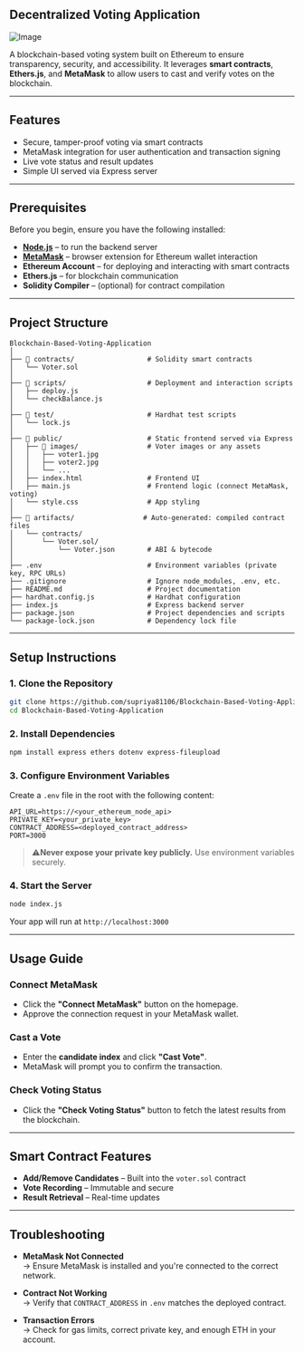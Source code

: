 
## Decentralized Voting Application

![Image](https://github.com/user-attachments/assets/5572b30c-47c5-431d-9c51-6c6a1ce0644d)

A blockchain-based voting system built on Ethereum to ensure transparency, security, and accessibility. It leverages **smart contracts**, **Ethers.js**, and **MetaMask** to allow users to cast and verify votes on the blockchain.

---

## Features

- Secure, tamper-proof voting via smart contracts
- MetaMask integration for user authentication and transaction signing
- Live vote status and result updates
- Simple UI served via Express server

---

## Prerequisites

Before you begin, ensure you have the following installed:

- **[Node.js](https://nodejs.org/)** – to run the backend server
- **[MetaMask](https://metamask.io/)** – browser extension for Ethereum wallet interaction
- **Ethereum Account** – for deploying and interacting with smart contracts
- **Ethers.js** – for blockchain communication
- **Solidity Compiler** – (optional) for contract compilation

---

## Project Structure
```
Blockchain-Based-Voting-Application
│
├── 📁 contracts/                  # Solidity smart contracts
│   └── Voter.sol
│
├── 📁 scripts/                    # Deployment and interaction scripts
│   ├── deploy.js
│   └── checkBalance.js
│
├── 📁 test/                       # Hardhat test scripts
│   └── lock.js
│
├── 📁 public/                     # Static frontend served via Express
│   ├── 📁 images/                 # Voter images or any assets
│   │   ├── voter1.jpg
│   │   ├── voter2.jpg
│   │   └── ...
│   ├── index.html                # Frontend UI
│   ├── main.js                   # Frontend logic (connect MetaMask, voting)
│   └── style.css                 # App styling
│
├── 📁 artifacts/                 # Auto-generated: compiled contract files
│   └── contracts/
│       └── Voter.sol/
│           └── Voter.json        # ABI & bytecode
│
├── .env                          # Environment variables (private key, RPC URLs)
├── .gitignore                    # Ignore node_modules, .env, etc.
├── README.md                     # Project documentation
├── hardhat.config.js             # Hardhat configuration
├── index.js                      # Express backend server
├── package.json                  # Project dependencies and scripts
└── package-lock.json             # Dependency lock file
```

---

## Setup Instructions

### 1. Clone the Repository

```bash
git clone https://github.com/supriya81106/Blockchain-Based-Voting-Application.git
cd Blockchain-Based-Voting-Application
```

### 2. Install Dependencies

```bash
npm install express ethers dotenv express-fileupload
```

### 3. Configure Environment Variables

Create a `.env` file in the root with the following content:

```env
API_URL=https://<your_ethereum_node_api>
PRIVATE_KEY=<your_private_key>
CONTRACT_ADDRESS=<deployed_contract_address>
PORT=3000
```

> ⚠**Never expose your private key publicly.** Use environment variables securely.

### 4. Start the Server

```bash
node index.js
```

Your app will run at `http://localhost:3000`

---

## Usage Guide

### Connect MetaMask

- Click the **"Connect MetaMask"** button on the homepage.
- Approve the connection request in your MetaMask wallet.

### Cast a Vote

- Enter the **candidate index** and click **"Cast Vote"**.
- MetaMask will prompt you to confirm the transaction.

### Check Voting Status

- Click the **"Check Voting Status"** button to fetch the latest results from the blockchain.

---

## Smart Contract Features

- **Add/Remove Candidates** – Built into the `voter.sol` contract
- **Vote Recording** – Immutable and secure
- **Result Retrieval** – Real-time updates

---

## Troubleshooting

- **MetaMask Not Connected**  
  → Ensure MetaMask is installed and you're connected to the correct network.

- **Contract Not Working**  
  → Verify that `CONTRACT_ADDRESS` in `.env` matches the deployed contract.

- **Transaction Errors**  
  → Check for gas limits, correct private key, and enough ETH in your account.

